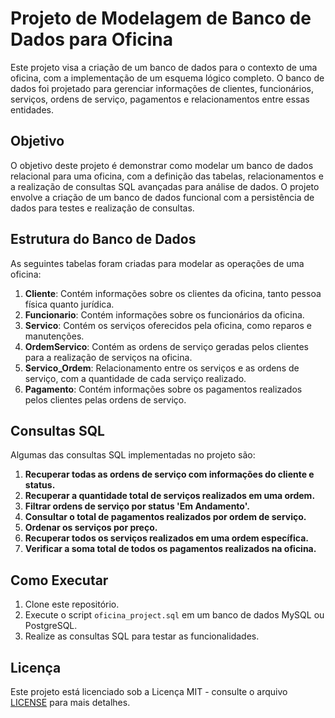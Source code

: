 # Projeto de Modelagem de Banco de Dados para Oficina

Este projeto visa a criação de um banco de dados para o contexto de uma oficina, com a implementação de um esquema lógico completo. O banco de dados foi projetado para gerenciar informações de clientes, funcionários, serviços, ordens de serviço, pagamentos e relacionamentos entre essas entidades.

## Objetivo

O objetivo deste projeto é demonstrar como modelar um banco de dados relacional para uma oficina, com a definição das tabelas, relacionamentos e a realização de consultas SQL avançadas para análise de dados. O projeto envolve a criação de um banco de dados funcional com a persistência de dados para testes e realização de consultas.

## Estrutura do Banco de Dados

As seguintes tabelas foram criadas para modelar as operações de uma oficina:

1. **Cliente**: Contém informações sobre os clientes da oficina, tanto pessoa física quanto jurídica.
2. **Funcionario**: Contém informações sobre os funcionários da oficina.
3. **Servico**: Contém os serviços oferecidos pela oficina, como reparos e manutenções.
4. **OrdemServico**: Contém as ordens de serviço geradas pelos clientes para a realização de serviços na oficina.
5. **Servico_Ordem**: Relacionamento entre os serviços e as ordens de serviço, com a quantidade de cada serviço realizado.
6. **Pagamento**: Contém informações sobre os pagamentos realizados pelos clientes pelas ordens de serviço.

## Consultas SQL

Algumas das consultas SQL implementadas no projeto são:

1. **Recuperar todas as ordens de serviço com informações do cliente e status.**
2. **Recuperar a quantidade total de serviços realizados em uma ordem.**
3. **Filtrar ordens de serviço por status 'Em Andamento'.**
4. **Consultar o total de pagamentos realizados por ordem de serviço.**
5. **Ordenar os serviços por preço.**
6. **Recuperar todos os serviços realizados em uma ordem específica.**
7. **Verificar a soma total de todos os pagamentos realizados na oficina.**

## Como Executar

1. Clone este repositório.
2. Execute o script `oficina_project.sql` em um banco de dados MySQL ou PostgreSQL.
3. Realize as consultas SQL para testar as funcionalidades.

## Licença

Este projeto está licenciado sob a Licença MIT - consulte o arquivo [LICENSE](LICENSE) para mais detalhes.
